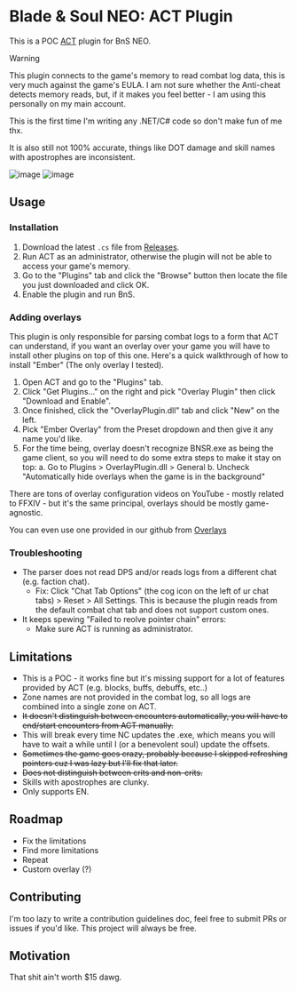 # Blade & Soul NEO: ACT Plugin

This is a POC [ACT](https://advancedcombattracker.com/home.php) plugin for BnS NEO.

> [!WARNING]  
> This plugin connects to the game's memory to read combat log data, this is very much against the game's EULA. I am not sure whether the Anti-cheat detects memory reads, but, if it makes you feel better - I am using this personally on my main account.
>
> This is the first time I'm writing any .NET/C# code so don't make fun of me thx.
>
> It is also still not 100% accurate, things like DOT damage and skill names with apostrophes are inconsistent.

![image](https://github.com/user-attachments/assets/766a99c0-7986-4164-8e9e-709ab4b0db77)
![image](https://github.com/user-attachments/assets/ffb0abf6-b8a9-49ef-bd15-0e8fc2cf0183)

## Usage

### Installation

1. Download the latest `.cs` file from [Releases](https://github.com/azuradara/neo-act-plugin/releases).
2. Run ACT as an administrator, otherwise the plugin will not be able to access your game's memory.
3. Go to the "Plugins" tab and click the "Browse" button then locate the file you just downloaded and click OK.
4. Enable the plugin and run BnS.

### Adding overlays

This plugin is only responsible for parsing combat logs to a form that ACT can understand, if you want an overlay over your game you will have to install other plugins on top of this one. Here's a quick walkthrough of how to install "Ember" (The only overlay I tested).

1. Open ACT and go to the "Plugins" tab.
2. Click "Get Plugins..." on the right and pick "Overlay Plugin" then click "Download and Enable".
3. Once finished, click the "OverlayPlugin.dll" tab and click "New" on the left.
4. Pick "Ember Overlay" from the Preset dropdown and then give it any name you'd like.
5. For the time being, overlay doesn't recognize BNSR.exe as being the game client, so you will need to do some extra steps to make it stay on top:
  a. Go to Plugins > OverlayPlugin.dll > General
  b. Uncheck "Automatically hide overlays when the game is in the background"

There are tons of overlay configuration videos on YouTube - mostly related to FFXIV - but it's the same principal, overlays should be mostly game-agnostic.

You can even use one provided in our github from [Overlays](https://github.com/azuradara/neo-act-plugin/tree/main/Overlays)

### Troubleshooting

- The parser does not read DPS and/or reads logs from a different chat (e.g. faction chat).
    - Fix: Click "Chat Tab Options" (the cog icon on the left of ur chat tabs) > Reset > All Settings. This is because the plugin reads from the default combat chat tab and does not support custom ones.
- It keeps spewing "Failed to reolve pointer chain" errors:
  - Make sure ACT is running as administrator.

## Limitations

- This is a POC - it works fine but it's missing support for a lot of features provided by ACT (e.g. blocks, buffs, debuffs, etc..)
- Zone names are not provided in the combat log, so all logs are combined into a single zone on ACT.
- ~~It doesn't distinguish between encounters automatically, you will have to end/start encounters from ACT manually.~~
- This will break every time NC updates the .exe, which means you will have to wait a while until I (or a benevolent soul) update the offsets.
- ~~Sometimes the game goes crazy, probably because I skipped refreshing pointers cuz I was lazy but I'll fix that later.~~
- ~~Does not distinguish between crits and non-crits.~~
- Skills with apostrophes are clunky.
- Only supports EN.

## Roadmap

- Fix the limitations
- Find more limitations
- Repeat
- Custom overlay (?)

## Contributing

I'm too lazy to write a contribution guidelines doc, feel free to submit PRs or issues if you'd like. This project will always be free.

## Motivation

That shit ain't worth $15 dawg.
